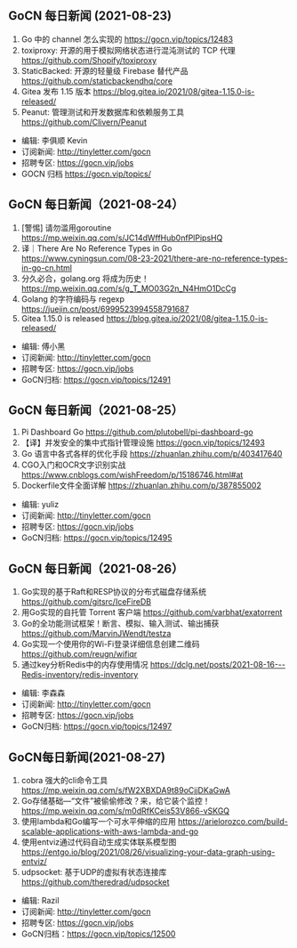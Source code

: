 ## GoCN 每日新闻 (2021-08-23)

1. Go 中的 channel 怎么实现的 https://gocn.vip/topics/12483
2. toxiproxy: 开源的用于模拟网络状态进行混沌测试的 TCP 代理 https://github.com/Shopify/toxiproxy
3. StaticBacked: 开源的轻量级 Firebase 替代产品 https://github.com/staticbackendhq/core
4. Gitea 发布 1.15 版本 https://blog.gitea.io/2021/08/gitea-1.15.0-is-released/
5. Peanut: 管理测试和开发数据库和依赖服务工具 https://github.com/Clivern/Peanut

- 编辑: 李俱顺 Kevin
- 订阅新闻: http://tinyletter.com/gocn
- 招聘专区: https://gocn.vip/jobs
- GOCN 归档 https://gocn.vip/topics/

## GoCN 每日新闻（2021-08-24）

1. [警惕] 请勿滥用goroutine https://mp.weixin.qq.com/s/JC14dWffHub0nfPlPipsHQ
2. 译｜There Are No Reference Types in Go https://www.cyningsun.com/08-23-2021/there-are-no-reference-types-in-go-cn.html
3. 分久必合，golang.org 将成为历史！ https://mp.weixin.qq.com/s/g_T_MO03G2n_N4HmO1DcCg
4. Golang 的字符编码与 regexp https://juejin.cn/post/6999523994558791687
5. Gitea 1.15.0 is released https://blog.gitea.io/2021/08/gitea-1.15.0-is-released/

- 编辑: 傅小黑
- 订阅新闻: http://tinyletter.com/gocn
- 招聘专区: https://gocn.vip/jobs
- GoCN归档: https://gocn.vip/topics/12491

## GoCN 每日新闻（2021-08-25）

1. Pi Dashboard Go https://github.com/plutobell/pi-dashboard-go
2. 【译】并发安全的集中式指针管理设施 https://gocn.vip/topics/12493
3. Go 语言中各式各样的优化手段 https://zhuanlan.zhihu.com/p/403417640
4. CGO入门和OCR文字识别实战 https://www.cnblogs.com/wishFreedom/p/15186746.html#at
5. Dockerfile文件全面详解 https://zhuanlan.zhihu.com/p/387855002

- 编辑: yuliz
- 订阅新闻: http://tinyletter.com/gocn
- 招聘专区: https://gocn.vip/jobs
- GoCN归档: https://gocn.vip/topics/12495


## GoCN 每日新闻（2021-08-26）

1. Go实现的基于Raft和RESP协议的分布式磁盘存储系统 https://github.com/gitsrc/IceFireDB
2. 用Go实现的自托管 Torrent 客户端 https://github.com/varbhat/exatorrent
3. Go的全功能测试框架！断言、模拟、输入测试、输出捕获 https://github.com/MarvinJWendt/testza
4. Go实现一个使用你的Wi-Fi登录详细信息创建二维码 https://github.com/reugn/wifiqr
5. 通过key分析Redis中的内存使用情况 https://dclg.net/posts/2021-08-16---Redis-inventory/redis-inventory

- 编辑: 李森森
- 订阅新闻: http://tinyletter.com/gocn
- 招聘专区: https://gocn.vip/jobs
- GoCN归档: https://gocn.vip/topics/12497

## GoCN每日新闻(2021-08-27)

1. cobra 强大的cli命令工具 https://mp.weixin.qq.com/s/fW2XBXDA9t89oCjjDKaGwA
2. Go存储基础—“文件”被偷偷修改？来，给它装个监控！ https://mp.weixin.qq.com/s/m0dRfKCeis53V866-vSKGQ
3. 使用lambda和Go编写一个可水平伸缩的应用 https://arielorozco.com/build-scalable-applications-with-aws-lambda-and-go
4. 使用entviz通过代码自动生成实体联系模型图 https://entgo.io/blog/2021/08/26/visualizing-your-data-graph-using-entviz/
5. udpsocket: 基于UDP的虚拟有状态连接库 https://github.com/theredrad/udpsocket

- 编辑: Razil
- 订阅新闻: http://tinyletter.com/gocn
- 招聘专区: https://gocn.vip/jobs 
- GoCN归档：https://gocn.vip/topics/12500
